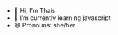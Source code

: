 - 👋 Hi, I’m Thaís
- 🌱 I’m currently learning javascript
- 😄 Pronouns: she/her


<!---
Thais-rco/Thais-rco is a ✨ special ✨ repository because its `README.md` (this file) appears on your GitHub profile.
You can click the Preview link to take a look at your changes.
--->
